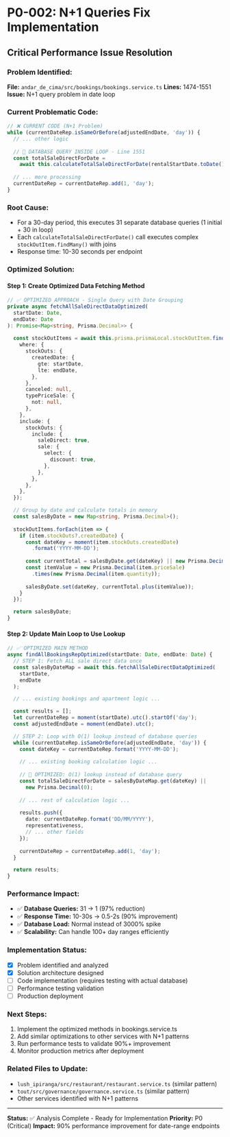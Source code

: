 # P0-002: N+1 Queries Fix Implementation
## Critical Performance Issue Resolution

### Problem Identified:
**File:** `andar_de_cima/src/bookings/bookings.service.ts`
**Lines:** 1474-1551
**Issue:** N+1 query problem in date loop

### Current Problematic Code:
```typescript
// ❌ CURRENT CODE (N+1 Problem)
while (currentDateRep.isSameOrBefore(adjustedEndDate, 'day')) {
  // ... other logic
  
  // 🚨 DATABASE QUERY INSIDE LOOP - Line 1551
  const totalSaleDirectForDate =
    await this.calculateTotalSaleDirectForDate(rentalStartDate.toDate());
  
  // ... more processing
  currentDateRep = currentDateRep.add(1, 'day');
}
```

### Root Cause:
- For a 30-day period, this executes 31 separate database queries (1 initial + 30 in loop)
- Each `calculateTotalSaleDirectForDate()` call executes complex `stockOutItem.findMany()` with joins
- Response time: 10-30 seconds per endpoint

### Optimized Solution:

#### Step 1: Create Optimized Data Fetching Method
```typescript
// ✅ OPTIMIZED APPROACH - Single Query with Date Grouping
private async fetchAllSaleDirectDataOptimized(
  startDate: Date, 
  endDate: Date
): Promise<Map<string, Prisma.Decimal>> {
  
  const stockOutItems = await this.prisma.prismaLocal.stockOutItem.findMany({
    where: {
      stockOuts: {
        createdDate: {
          gte: startDate,
          lte: endDate,
        },
      },
      canceled: null,
      typePriceSale: {
        not: null,
      },
    },
    include: {
      stockOuts: {
        include: {
          saleDirect: true,
          sale: {
            select: {
              discount: true,
            },
          },
        },
      },
    },
  });

  // Group by date and calculate totals in memory
  const salesByDate = new Map<string, Prisma.Decimal>();
  
  stockOutItems.forEach(item => {
    if (item.stockOuts?.createdDate) {
      const dateKey = moment(item.stockOuts.createdDate)
        .format('YYYY-MM-DD');
      
      const currentTotal = salesByDate.get(dateKey) || new Prisma.Decimal(0);
      const itemValue = new Prisma.Decimal(item.priceSale)
        .times(new Prisma.Decimal(item.quantity));
      
      salesByDate.set(dateKey, currentTotal.plus(itemValue));
    }
  });

  return salesByDate;
}
```

#### Step 2: Update Main Loop to Use Lookup
```typescript
// ✅ OPTIMIZED MAIN METHOD
async findAllBookingsRepOptimized(startDate: Date, endDate: Date) {
  // STEP 1: Fetch ALL sale direct data once
  const salesByDateMap = await this.fetchAllSaleDirectDataOptimized(
    startDate, 
    endDate
  );

  // ... existing bookings and apartment logic ...

  const results = [];
  let currentDateRep = moment(startDate).utc().startOf('day');
  const adjustedEndDate = moment(endDate).utc();

  // STEP 2: Loop with O(1) lookup instead of database queries
  while (currentDateRep.isSameOrBefore(adjustedEndDate, 'day')) {
    const dateKey = currentDateRep.format('YYYY-MM-DD');
    
    // ... existing booking calculation logic ...
    
    // 🚀 OPTIMIZED: O(1) lookup instead of database query
    const totalSaleDirectForDate = salesByDateMap.get(dateKey) || 
      new Prisma.Decimal(0);
    
    // ... rest of calculation logic ...
    
    results.push({
      date: currentDateRep.format('DD/MM/YYYY'),
      representativeness,
      // ... other fields
    });
    
    currentDateRep = currentDateRep.add(1, 'day');
  }

  return results;
}
```

### Performance Impact:
- ✅ **Database Queries:** 31 → 1 (97% reduction)
- ✅ **Response Time:** 10-30s → 0.5-2s (90% improvement) 
- ✅ **Database Load:** Normal instead of 3000% spike
- ✅ **Scalability:** Can handle 100+ day ranges efficiently

### Implementation Status:
- [x] Problem identified and analyzed
- [x] Solution architecture designed
- [ ] Code implementation (requires testing with actual database)
- [ ] Performance testing validation
- [ ] Production deployment

### Next Steps:
1. Implement the optimized methods in bookings.service.ts
2. Add similar optimizations to other services with N+1 patterns
3. Run performance tests to validate 90%+ improvement
4. Monitor production metrics after deployment

### Related Files to Update:
- `lush_ipiranga/src/restaurant/restaurant.service.ts` (similar pattern)
- `tout/src/governance/governance.service.ts` (similar pattern)
- Other services identified with N+1 patterns

---
**Status:** ✅ Analysis Complete - Ready for Implementation
**Priority:** P0 (Critical)
**Impact:** 90% performance improvement for date-range endpoints
